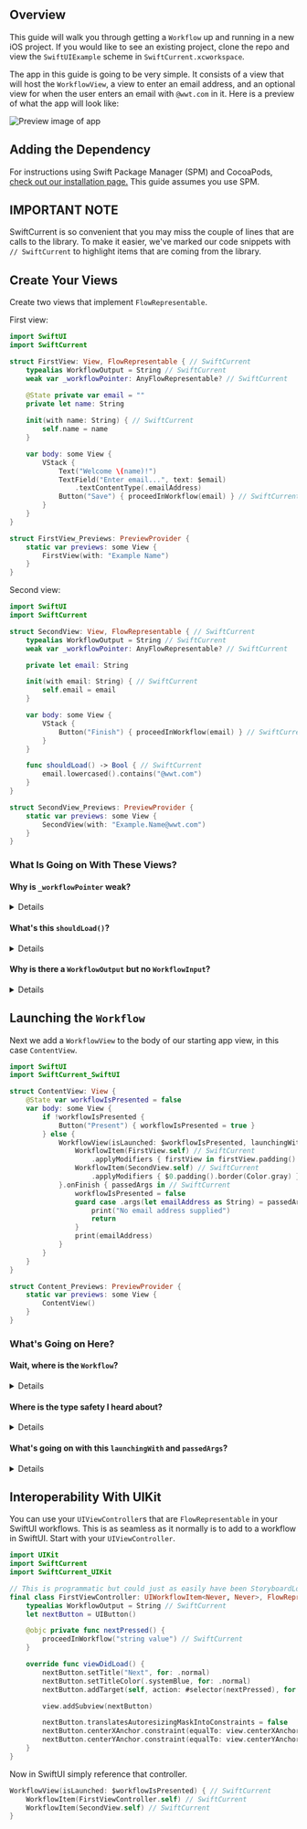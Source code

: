 ## Overview

This guide will walk you through getting a `Workflow` up and running in a new iOS project.  If you would like to see an existing project, clone the repo and view the `SwiftUIExample` scheme in `SwiftCurrent.xcworkspace`.

The app in this guide is going to be very simple.  It consists of a view that will host the `WorkflowView`, a view to enter an email address, and an optional view for when the user enters an email with `@wwt.com` in it.  Here is a preview of what the app will look like:

![Preview image of app](https://user-images.githubusercontent.com/79471462/131556533-f2ad1e6c-9acd-4d62-94ac-9140c9718f95.gif)

## Adding the Dependency

For instructions using Swift Package Manager (SPM) and CocoaPods, [check out our installation page.](installation.html#swift-package-manager) This guide assumes you use SPM.

## IMPORTANT NOTE

SwiftCurrent is so convenient that you may miss the couple of lines that are calls to the library. To make it easier, we've marked our code snippets with `// SwiftCurrent` to highlight items that are coming from the library.

## Create Your Views

Create two views that implement `FlowRepresentable`.

First view:

```swift
import SwiftUI
import SwiftCurrent

struct FirstView: View, FlowRepresentable { // SwiftCurrent
    typealias WorkflowOutput = String // SwiftCurrent
    weak var _workflowPointer: AnyFlowRepresentable? // SwiftCurrent

    @State private var email = ""
    private let name: String
    
    init(with name: String) { // SwiftCurrent
        self.name = name
    }

    var body: some View {
        VStack {
            Text("Welcome \(name)!")
            TextField("Enter email...", text: $email)
                .textContentType(.emailAddress)
            Button("Save") { proceedInWorkflow(email) } // SwiftCurrent
        }
    }
}

struct FirstView_Previews: PreviewProvider {
    static var previews: some View {
        FirstView(with: "Example Name")
    }
}
```

Second view:

```swift
import SwiftUI
import SwiftCurrent

struct SecondView: View, FlowRepresentable { // SwiftCurrent
    typealias WorkflowOutput = String // SwiftCurrent
    weak var _workflowPointer: AnyFlowRepresentable? // SwiftCurrent

    private let email: String

    init(with email: String) { // SwiftCurrent
        self.email = email
    }

    var body: some View {
        VStack {
            Button("Finish") { proceedInWorkflow(email) } // SwiftCurrent
        }
    }

    func shouldLoad() -> Bool { // SwiftCurrent
        email.lowercased().contains("@wwt.com")
    }
}

struct SecondView_Previews: PreviewProvider {
    static var previews: some View {
        SecondView(with: "Example.Name@wwt.com")
    }
}
```

### What Is Going on With These Views?

#### **Why is `_workflowPointer` weak?**

<details>

<code>FlowRepresentable._workflowPointer</code> is required to conform to the <code>FlowRepresentable</code> protocol, but protocols cannot enforce you to use <code>weak</code>. If you do not put <code>weak var _workflowPointer</code>, the <code>FlowRepresentable</code> will end up with a strong circular reference when placed in a <code>Workflow</code>.
</details>

#### **What's this `shouldLoad()`?**

<details>

<code>FlowRepresentable.shouldLoad()</code> is part of the <code>FlowRepresentable</code> protocol. It has default implementations created for your convenience but is still implementable if you want to control when a <code>FlowRepresentable</code> should load in the workflow. It is called after <code>init</code> but before <code>body</code> in SwiftUI.
</details>

#### **Why is there a `WorkflowOutput` but no `WorkflowInput`?**

<details>

<code>FlowRepresentable.WorkflowInput</code> is inferred from the initializer that you create. If you do not include an initializer, <code>WorkflowInput</code> will be <code>Never</code>; otherwise <code>WorkflowInput</code> will be the type supplied in the initializer. <code>FlowRepresentable.WorkflowOutput</code> cannot be inferred to be anything other than `Never`. This means you must manually provide <code>WorkflowOutput</code> a type when you want to pass data forward.
</details>

## Launching the `Workflow`

Next we add a `WorkflowView` to the body of our starting app view, in this case `ContentView`.

```swift
import SwiftUI
import SwiftCurrent_SwiftUI

struct ContentView: View {
    @State var workflowIsPresented = false
    var body: some View {
        if !workflowIsPresented {
            Button("Present") { workflowIsPresented = true }
        } else {
            WorkflowView(isLaunched: $workflowIsPresented, launchingWith: "SwiftCurrent") { // SwiftCurrent
                WorkflowItem(FirstView.self) // SwiftCurrent
                    .applyModifiers { firstView in firstView.padding().border(Color.gray) } // SwiftCurrent
                WorkflowItem(SecondView.self) // SwiftCurrent
                    .applyModifiers { $0.padding().border(Color.gray) } // SwiftCurrent
            }.onFinish { passedArgs in // SwiftCurrent
                workflowIsPresented = false
                guard case .args(let emailAddress as String) = passedArgs else {
                    print("No email address supplied")
                    return
                }
                print(emailAddress)
            }
        }
    }
}

struct Content_Previews: PreviewProvider {
    static var previews: some View {
        ContentView()
    }
}
```

### What's Going on Here?

#### **Wait, where is the `Workflow`?**

<details>

In SwiftUI, the <code>Workflow</code> type is handled by the library when you start with a <code>WorkflowView</code>.
</details>

#### **Where is the type safety I heard about?**

<details>

<code>WorkflowView</code> is specialized with your <code>launchingWith</code> type. <code>FlowRepresentable</code> is specialized with the <code>FlowRepresentable.WorkflowInput</code> and <code>FlowRepresentable.WorkflowOutput</code> associated types. These all work together when creating your flow at run-time to ensure the validity of your <code>Workflow</code>. If the output of <code>FirstView</code> does not match the input of <code>SecondView</code>, the library will send an error when creating the <code>Workflow</code>.
</details>

#### **What's going on with this `launchingWith` and `passedArgs`?**

<details>

<code>launchingWith</code> are the <code>AnyWorkflow.PassedArgs</code> handed to the first <code>FlowRepresentable</code> in the workflow. These arguments are used to pass data and determine if the view should load.

<code>passedArgs</code> are the <code>AnyWorkflow.PassedArgs</code> coming from the last view in the workflow. <code>onFinish</code> is only called when the user has gone through all the screens in the <code>Workflow</code> by navigation or skipping. For this workflow, <code>passedArgs</code> is going to be the output of <code>FirstView</code> or <code>SecondView</code>, depending on the email signature typed in <code>FirstView</code>. To extract the value, we unwrap the variable within the case of <code>.args()</code> as we expect this workflow to return some argument.
</details>

## Interoperability With UIKit
You can use your `UIViewController`s that are `FlowRepresentable` in your SwiftUI workflows. This is as seamless as it normally is to add to a workflow in SwiftUI. Start with your `UIViewController`.

```swift
import UIKit
import SwiftCurrent
import SwiftCurrent_UIKit

// This is programmatic but could just as easily have been StoryboardLoadable
final class FirstViewController: UIWorkflowItem<Never, Never>, FlowRepresentable { // SwiftCurrent
    typealias WorkflowOutput = String // SwiftCurrent
    let nextButton = UIButton()

    @objc private func nextPressed() {
        proceedInWorkflow("string value") // SwiftCurrent
    }

    override func viewDidLoad() {
        nextButton.setTitle("Next", for: .normal)
        nextButton.setTitleColor(.systemBlue, for: .normal)
        nextButton.addTarget(self, action: #selector(nextPressed), for: .touchUpInside)

        view.addSubview(nextButton)

        nextButton.translatesAutoresizingMaskIntoConstraints = false
        nextButton.centerXAnchor.constraint(equalTo: view.centerXAnchor).isActive = true
        nextButton.centerYAnchor.constraint(equalTo: view.centerYAnchor).isActive = true
    }
}
```

Now in SwiftUI simply reference that controller.

```swift
WorkflowView(isLaunched: $workflowIsPresented) { // SwiftCurrent
    WorkflowItem(FirstViewController.self) // SwiftCurrent
    WorkflowItem(SecondView.self) // SwiftCurrent
}
```
